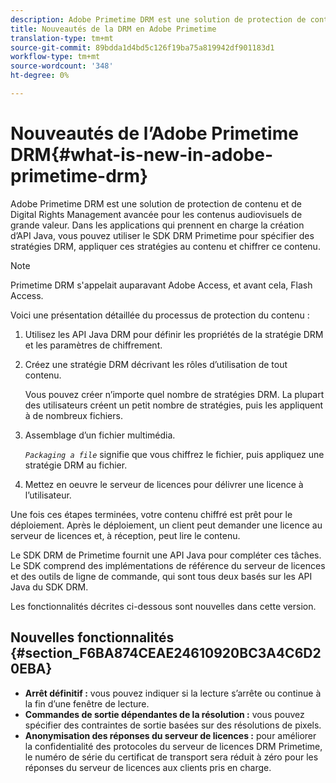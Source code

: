 ```yaml
---
description: Adobe Primetime DRM est une solution de protection de contenu et de Digital Rights Management avancée pour les contenus audiovisuels de grande valeur. Dans les applications qui prennent en charge la création d’API Java, vous pouvez utiliser le SDK DRM Primetime pour spécifier des stratégies DRM, appliquer ces stratégies au contenu et chiffrer ce contenu.
title: Nouveautés de la DRM en Adobe Primetime
translation-type: tm+mt
source-git-commit: 89bdda1d4bd5c126f19ba75a819942df901183d1
workflow-type: tm+mt
source-wordcount: '348'
ht-degree: 0%

---
```



# Nouveautés de l’Adobe Primetime DRM{#what-is-new-in-adobe-primetime-drm}

Adobe Primetime DRM est une solution de protection de contenu et de Digital Rights Management avancée pour les contenus audiovisuels de grande valeur. Dans les applications qui prennent en charge la création d’API Java, vous pouvez utiliser le SDK DRM Primetime pour spécifier des stratégies DRM, appliquer ces stratégies au contenu et chiffrer ce contenu.

>[!NOTE]
>
>Primetime DRM s&#39;appelait auparavant Adobe Access, et avant cela, Flash Access.

Voici une présentation détaillée du processus de protection du contenu :

1. Utilisez les API Java DRM pour définir les propriétés de la stratégie DRM et les paramètres de chiffrement.
1. Créez une stratégie DRM décrivant les rôles d’utilisation de tout contenu.

   Vous pouvez créer n’importe quel nombre de stratégies DRM. La plupart des utilisateurs créent un petit nombre de stratégies, puis les appliquent à de nombreux fichiers.
1. Assemblage d’un fichier multimédia.

   *`Packaging a file`* signifie que vous chiffrez le fichier, puis appliquez une stratégie DRM au fichier.
1. Mettez en oeuvre le serveur de licences pour délivrer une licence à l’utilisateur.

Une fois ces étapes terminées, votre contenu chiffré est prêt pour le déploiement. Après le déploiement, un client peut demander une licence au serveur de licences et, à réception, peut lire le contenu.

Le SDK DRM de Primetime fournit une API Java pour compléter ces tâches. Le SDK comprend des implémentations de référence du serveur de licences et des outils de ligne de commande, qui sont tous deux basés sur les API Java du SDK DRM.

Les fonctionnalités décrites ci-dessous sont nouvelles dans cette version.

## Nouvelles fonctionnalités {#section_F6BA874CEAE24610920BC3A4C6D20EBA}

* **Arrêt définitif :** vous pouvez indiquer si la lecture s’arrête ou continue à la fin d’une fenêtre de lecture.
* **Commandes de sortie dépendantes de la résolution :** vous pouvez spécifier des contraintes de sortie basées sur des résolutions de pixels.
* **Anonymisation des réponses du serveur de licences :** pour améliorer la confidentialité des protocoles du serveur de licences DRM Primetime, le numéro de série du certificat de transport sera réduit à zéro pour les réponses du serveur de licences aux clients pris en charge.

